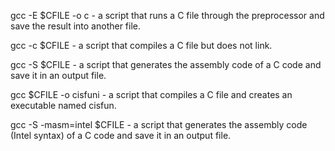 gcc -E $CFILE -o c -  a script that runs a C file through the preprocessor and save the result into another file.

gcc -c $CFILE -  a script that compiles a C file but does not link.

gcc -S $CFILE - a script that generates the assembly code of a C code and save it in an output file.

gcc $CFILE -o cisfuni - a script that compiles a C file and creates an executable named cisfun.

gcc -S -masm=intel $CFILE - a script that generates the assembly code (Intel syntax) of a C code and save it in an output file.


